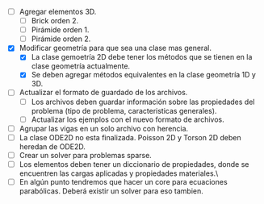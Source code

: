 -   [ ] Agregar elementos 3D.
    -   [ ] Brick orden 2.
    -   [ ] Pirámide orden 1.
    -   [ ] Pirámide orden 2.
-   [x] Modificar geometría para que sea una clase mas general.
    -   [x] La clase gemoetría 2D debe tener los métodos que se tienen en la clase geometría actualmente.
    -   [x] Se deben agregar métodos equivalentes en la clase geometría 1D y 3D.
-   [ ] Actualizar el formato de guardado de los archivos.
    -   [ ] Los archivos deben guardar información sobre las propiedades del problema (tipo de problema, caracteristicas generales).
    -   [ ] Actualizar los ejemplos con el nuevo formato de archivos.
-   [ ] Agrupar las vigas en un solo archivo con herencia.
-   [ ] La clase ODE2D no esta finalizada. Poisson 2D y Torson 2D deben heredan de ODE2D.
-   [ ] Crear un solver para problemas sparse.
-   [ ] Los elementos deben tener un diccionario de propiedades, donde se encuentren las cargas aplicadas y propiedades materiales.\
-   [ ] En algún punto tendremos que hacer un core para ecuaciones parabólicas. Deberá existir un solver para eso tambien.
